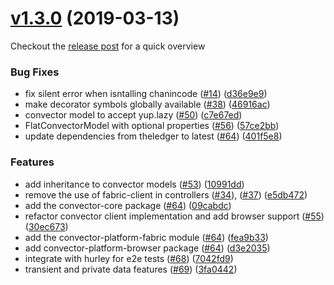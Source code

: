 <a name="v1.3.0"></a>
# [v1.3.0](https://github.com/hyperledger-labs/convector/compare/v1.2.0...v1.3.0) (2019-03-13)
Checkout the [release post](https://medium.com/@worldsibu/convector-1-3-0-release-f4b9184e8ac8) for a quick overview

<a name="v1.3.0-fixes"></a>
### Bug Fixes

* fix silent error when isntalling chanincode ([#14](https://github.com/hyperledger-labs/convector/issues/14)) ([d36e9e9](https://github.com/hyperledger-labs/convector/commit/d36e9e9607e55d2406a71ce58a4a66fde05109a1))
* make decorator symbols globally available ([#38](https://github.com/hyperledger-labs/convector/issues/38)) ([46916ac](https://github.com/hyperledger-labs/convector/commit/46916ac89eab78450a93b93c15a77373497d452b))
* convector model to accept yup.lazy ([#50](https://github.com/hyperledger-labs/convector/issues/50)) ([c7e67ed](https://github.com/hyperledger-labs/convector/commit/c7e67edbda703add2363c3594f038b1a43c3d951))
* FlatConvectorModel with optional properties ([#56](https://github.com/hyperledger-labs/convector/issues/56)) ([57ce2bb](https://github.com/hyperledger-labs/convector/commit/57ce2bb42d6357d346ecfdb0690c32c2f5d8379b))
* update dependencies from theledger to latest ([#64](https://github.com/hyperledger-labs/convector/pull/64)) ([401f5e8](https://github.com/hyperledger-labs/convector/commit/401f5e8be14b6102dd8eba4ec3d26a4140ebd5d7))

<a name="v1.3.0-features"></a>
### Features

* add inheritance to convector models ([#53](https://github.com/hyperledger-labs/convector/issues/43)) ([10991dd](https://github.com/hyperledger-labs/convector/commit/10991ddca172fd5987c5e203a1e1885f1a52d998))
* remove the use of fabric-client in controllers ([#34](https://github.com/hyperledger-labs/convector/issues/49)), ([#37](https://github.com/hyperledger-labs/convector/issues/49)) ([e5db472](https://github.com/hyperledger-labs/convector/commit/e5db472d707c92c255c1bd9c5f6306fe9df36b28))
* add the convector-core package ([#64](https://github.com/hyperledger-labs/convector/pull/64)) ([09cabdc](https://github.com/hyperledger-labs/convector/commit/09cabdcd956a6f9faed7d98c300f6a5f4284d8ab))
* refactor convector client implementation and add browser support ([#55](https://github.com/hyperledger-labs/convector/pull/55)) ([30ec673](https://github.com/hyperledger-labs/convector/commit/30ec67386315266ea23c093698048c58514e9cf6))
* add the convector-platform-fabric module ([#64](https://github.com/hyperledger-labs/convector/pull/64)) ([fea9b33](https://github.com/hyperledger-labs/convector/commit/fea9b330bb1cac146ba89dac0c0ad58c2da25746))
* add convector-platform-browser package ([#64](https://github.com/hyperledger-labs/convector/pull/64)) ([d3e2035](https://github.com/hyperledger-labs/convector/commit/d3e2035c81aca433e422b4cf50a2886b68503000))
* integrate with hurley for e2e tests ([#68](https://github.com/hyperledger-labs/convector/pull/68)) ([7042fd9](https://github.com/hyperledger-labs/convector/commit/7042fd919ca46a68b085948d0ffc4e8d9984db9f))
* transient and private data features ([#69](https://github.com/hyperledger-labs/convector/pull/69)) ([3fa0442](https://github.com/hyperledger-labs/convector/commit/3fa0442c0c6cc1db982811f98e140c87178abb72))

